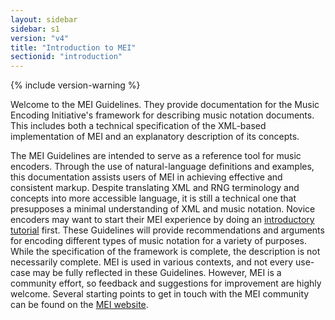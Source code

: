 ```yaml
---
layout: sidebar
sidebar: s1
version: "v4"
title: "Introduction to MEI"
sectionid: "introduction"
---
```


{% include version-warning %}

Welcome to the MEI Guidelines. They provide documentation for the Music Encoding Initiative's framework for describing music notation documents. This includes both a technical specification of the XML-based implementation of MEI and an explanatory description of its concepts.

The MEI Guidelines are intended to serve as a reference tool for music encoders. Through the use of natural-language definitions and examples, this documentation assists users of MEI in achieving effective and consistent markup. Despite translating XML and RNG terminology and concepts into more accessible language, it is still a technical one that presupposes a minimal understanding of XML and music notation. Novice encoders may want to start their MEI experience by doing an [introductory tutorial](https://music-encoding.org/resources/tutorials.html) first. These Guidelines will provide recommendations and arguments for encoding different types of music notation for a variety of purposes. While the specification of the framework is complete, the description is not necessarily complete. MEI is used in various contexts, and not every use-case may be fully reflected in these Guidelines. However, MEI is a community effort, so feedback and suggestions for improvement are highly welcome. Several starting points to get in touch with the MEI community can be found on the [MEI website](https://music-encoding.org/community/community-contacts.html).
